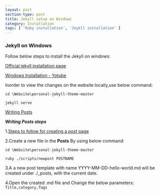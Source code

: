 ```yaml
---
layout: post
section-type: post
title: Jekyll setup on Windows
category: Installation
tags: [ 'Ruby installation', 'Jeykll installation' ]
---
```


### Jekyll on Windows

Follow below steps to install the Jekyll on windows:

[Official jekyll installation page](https://jekyllrb.com/docs/installation/windows/)

[Windows Installation - Yotube](https://www.youtube.com/watch?v=LfP7Y9Ja6Qc&list=PLLAZ4kZ9dFpOPV5C5Ay0pHaa0RJFhcmcB&index=3)

Inorder to view the changes on the website locally,use below command:
```
cd \Website\personal-jekyll-theme-master

jekyll serve
```

[Writing Posts](https://www.youtube.com/watch?v=gsYqPL9EFwQ&list=PLLAZ4kZ9dFpOPV5C5Ay0pHaa0RJFhcmcB&index=6)

**_Writing Posts steps_** 

   1.[Steps to follow for creating a post page](https://le4ker.github.io/personal-jekyll-theme/tech/2015/06/19/writing-posts.html)

   2.Create a new file in the **Posts** By using below command:
   
   ``` 
   cd \Website\personal-jekyll-theme-master 

   ruby ./scripts/newpost POSTNAME
   ```
  3.A a new post template with name YYYY-MM-DD-hello-world.md will be created under ./_posts, with the current date.

  4.Open the created .md file and Change the below parameters:
  ```Title,category,Tags```

   